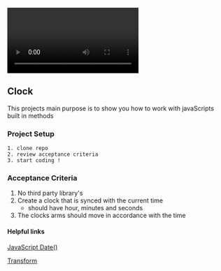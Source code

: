 ![Users Endpoints](./images/clock.mov)

## Clock

This projects main purpose is to show you how to work with javaScripts built in methods

### Project Setup

```
1. clone repo
2. review acceptance criteria
3. start coding !
```

### Acceptance Criteria

1. No third party library's
2. Create a clock that is synced with the current time
   - should have hour, minutes and seconds
3. The clocks arms should move in accordance with the time

#### Helpful links

[JavaScript Date()](https://developer.mozilla.org/en-US/docs/Web/JavaScript/Reference/Global_Objects/Date)

[Transform](https://developer.mozilla.org/en-US/docs/Web/CSS/transform)
